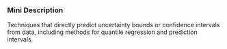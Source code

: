 ### Mini Description

Techniques that directly predict uncertainty bounds or confidence intervals from data, including methods for quantile regression and prediction intervals.
